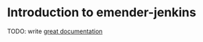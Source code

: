 # Introduction to emender-jenkins

TODO: write [great documentation](http://jacobian.org/writing/great-documentation/what-to-write/)
